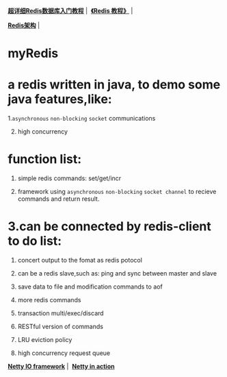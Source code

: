  **[超详细Redis数据库入门教程](https://www.cnblogs.com/joeblackzqq/p/6229387.html0)**&nbsp;|&nbsp;
 **[《Redis 教程》](http://www.runoob.com/redis/redis-tutorial.html)**&nbsp;|&nbsp;
 
 **[Redis架构](http://www.elecfans.com/d/616135.html)**&nbsp;|&nbsp;
 
# myRedis  

a redis written in java, to demo some java features,like:
====

1.`asynchronous` `non-blocking` `socket` communications

2. high concurrency


function list:
=====

1. simple redis commands: set/get/incr

2. framework using `asynchronous` `non-blocking` `socket channel` to recieve commands and return result.

3.can be connected by redis-client
to do list:
===

1. concert output to the fomat as redis potocol

2. can be a redis slave,such as: ping and sync between master and slave

3. save data to file and modification commands to aof 

4. more redis commands

5. transaction multi/exec/discard

6. RESTful version of commands

7. LRU eviction policy

8. high concurrency request queue

**[Netty IO framework](https://www.cnblogs.com/Jeremy2001/p/6066173.html)**&nbsp;|&nbsp;
**[Netty in action](https://www.w3cschool.cn/essential_netty_in_action/)**

